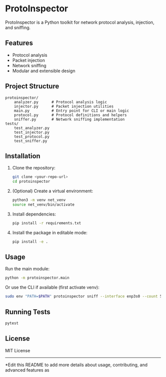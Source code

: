 # ProtoInspector

ProtoInspector is a Python toolkit for network protocol analysis, injection, and sniffing.

## Features

- Protocol analysis
- Packet injection
- Network sniffing
- Modular and extensible design

## Project Structure

```
protoinspector/
    analyzer.py      # Protocol analysis logic
    injector.py      # Packet injection utilities
    main.py          # Entry point for CLI or main logic
    protocol.py      # Protocol definitions and helpers
    sniffer.py       # Network sniffing implementation
tests/
    test_analyzer.py
    test_injector.py
    test_protocol.py
    test_sniffer.py
```

## Installation

1. Clone the repository:
    ```sh
    git clone <your-repo-url>
    cd protoinspector
    ```

2. (Optional) Create a virtual environment:
    ```sh
    python3 -m venv net_venv
    source net_venv/bin/activate
    ```

3. Install dependencies:
    ```sh
    pip install -r requirements.txt
    ```

4. Install the package in editable mode:
    ```sh
    pip install -e .
    ```

## Usage

Run the main module:
```sh
python -m protoinspector.main
```

Or use the CLI if available (first activate venv):
```sh
sudo env "PATH=$PATH" protoinspector sniff --interface enp3s0 --count 5 --output-file tests/captured_packets.bin
```

## Running Tests

```sh
pytest
```

## License

MIT License

---

*Edit this README to add more details about usage, contributing, and advanced features as